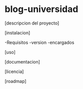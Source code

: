 # blog-universidad

[descripcion del proyecto]

[instalacion]

-Requisitos
-version
-encargados

[uso]

[documentacion]


[licencia]


[roadmap]
